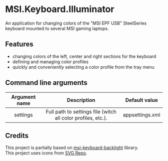 # MSI.Keyboard.Illuminator
An application for changing colors of the "MSI EPF USB" SteelSeries keyboard mounted to several MSI gaming laptops.

## Features
 - changing colors of the left, center and right sections for the keyboard 
 - defining and managing color profiles
 - quickly and conveniently selecting a color profile from the tray menu

## Command line arguments
| Argument name | Description | Default value |
| :---: | :---: | :---: |
| settings | Full path to settings file (witch all color profiles, etc.). | appsettings.xml |

## Credits
This project is partially based on [msi-keyboard-backlight](https://github.com/dpozimski/msi-keyboard-backlight) library.\
This project uses icons from [SVG Repo](https://www.svgrepo.com).